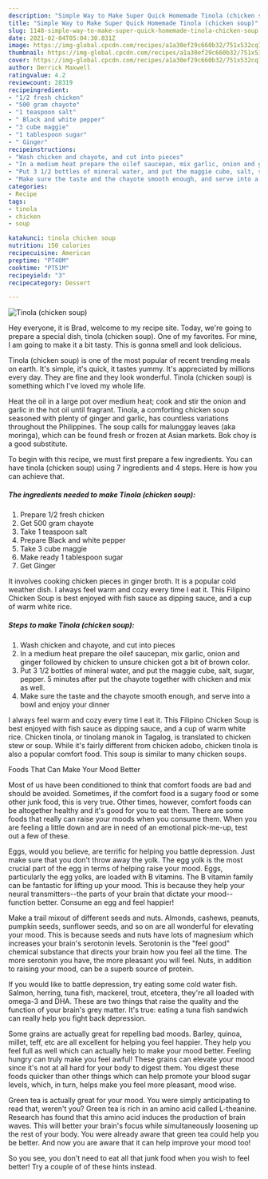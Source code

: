 ```yaml
---
description: "Simple Way to Make Super Quick Homemade Tinola (chicken soup)"
title: "Simple Way to Make Super Quick Homemade Tinola (chicken soup)"
slug: 1148-simple-way-to-make-super-quick-homemade-tinola-chicken-soup
date: 2021-02-04T05:04:30.831Z
image: https://img-global.cpcdn.com/recipes/a1a30ef29c660b32/751x532cq70/tinola-chicken-soup-recipe-main-photo.jpg
thumbnail: https://img-global.cpcdn.com/recipes/a1a30ef29c660b32/751x532cq70/tinola-chicken-soup-recipe-main-photo.jpg
cover: https://img-global.cpcdn.com/recipes/a1a30ef29c660b32/751x532cq70/tinola-chicken-soup-recipe-main-photo.jpg
author: Derrick Maxwell
ratingvalue: 4.2
reviewcount: 28319
recipeingredient:
- "1/2 fresh chicken"
- "500 gram chayote"
- "1 teaspoon salt"
- " Black and white pepper"
- "3 cube maggie"
- "1 tablespoon sugar"
- " Ginger"
recipeinstructions:
- "Wash chicken and chayote, and cut into pieces"
- "In a medium heat prepare the oilef saucepan, mix garlic, onion and ginger followed by chicken to unsure chicken got a bit of brown color."
- "Put 3 1/2 bottles of mineral water, and put the maggie cube, salt, sugar, pepper. 5 minutes after put the chayote together with chicken and mix as well."
- "Make sure the taste and the chayote smooth enough, and serve into a bowl and enjoy your dinner"
categories:
- Recipe
tags:
- tinola
- chicken
- soup

katakunci: tinola chicken soup 
nutrition: 150 calories
recipecuisine: American
preptime: "PT40M"
cooktime: "PT51M"
recipeyield: "3"
recipecategory: Dessert

---
```



![Tinola (chicken soup)](https://img-global.cpcdn.com/recipes/a1a30ef29c660b32/751x532cq70/tinola-chicken-soup-recipe-main-photo.jpg)

Hey everyone, it is Brad, welcome to my recipe site. Today, we're going to prepare a special dish, tinola (chicken soup). One of my favorites. For mine, I am going to make it a bit tasty. This is gonna smell and look delicious.

Tinola (chicken soup) is one of the most popular of recent trending meals on earth. It's simple, it's quick, it tastes yummy. It's appreciated by millions every day. They are fine and they look wonderful. Tinola (chicken soup) is something which I've loved my whole life.

Heat the oil in a large pot over medium heat; cook and stir the onion and garlic in the hot oil until fragrant. Tinola, a comforting chicken soup seasoned with plenty of ginger and garlic, has countless variations throughout the Philippines. The soup calls for malunggay leaves (aka moringa), which can be found fresh or frozen at Asian markets. Bok choy is a good substitute.


To begin with this recipe, we must first prepare a few ingredients. You can have tinola (chicken soup) using 7 ingredients and 4 steps. Here is how you can achieve that.

<!--inarticleads1-->

##### The ingredients needed to make Tinola (chicken soup):

1. Prepare 1/2 fresh chicken
1. Get 500 gram chayote
1. Take 1 teaspoon salt
1. Prepare  Black and white pepper
1. Take 3 cube maggie
1. Make ready 1 tablespoon sugar
1. Get  Ginger


It involves cooking chicken pieces in ginger broth. It is a popular cold weather dish. I always feel warm and cozy every time I eat it. This Filipino Chicken Soup is best enjoyed with fish sauce as dipping sauce, and a cup of warm white rice. 

<!--inarticleads2-->

##### Steps to make Tinola (chicken soup):

1. Wash chicken and chayote, and cut into pieces
1. In a medium heat prepare the oilef saucepan, mix garlic, onion and ginger followed by chicken to unsure chicken got a bit of brown color.
1. Put 3 1/2 bottles of mineral water, and put the maggie cube, salt, sugar, pepper. 5 minutes after put the chayote together with chicken and mix as well.
1. Make sure the taste and the chayote smooth enough, and serve into a bowl and enjoy your dinner


I always feel warm and cozy every time I eat it. This Filipino Chicken Soup is best enjoyed with fish sauce as dipping sauce, and a cup of warm white rice. Chicken tinola, or tinolang manok in Tagalog, is translated to chicken stew or soup. While it&#39;s fairly different from chicken adobo, chicken tinola is also a popular comfort food. This soup is similar to many chicken soups. 

Foods That Can Make Your Mood Better


Most of us have been conditioned to think that comfort foods are bad and should be avoided. Sometimes, if the comfort food is a sugary food or some other junk food, this is very true. Other times, however, comfort foods can be altogether healthy and it's good for you to eat them. There are some foods that really can raise your moods when you consume them. When you are feeling a little down and are in need of an emotional pick-me-up, test out a few of these.

Eggs, would you believe, are terrific for helping you battle depression. Just make sure that you don't throw away the yolk. The egg yolk is the most crucial part of the egg in terms of helping raise your mood. Eggs, particularly the egg yolks, are loaded with B vitamins. The B vitamin family can be fantastic for lifting up your mood. This is because they help your neural transmitters--the parts of your brain that dictate your mood--function better. Consume an egg and feel happier!

Make a trail mixout of different seeds and nuts. Almonds, cashews, peanuts, pumpkin seeds, sunflower seeds, and so on are all wonderful for elevating your mood. This is because seeds and nuts have lots of magnesium which increases your brain's serotonin levels. Serotonin is the "feel good" chemical substance that directs your brain how you feel all the time. The more serotonin you have, the more pleasant you will feel. Nuts, in addition to raising your mood, can be a superb source of protein.

If you would like to battle depression, try eating some cold water fish. Salmon, herring, tuna fish, mackerel, trout, etcetera, they're all loaded with omega-3 and DHA. These are two things that raise the quality and the function of your brain's grey matter. It's true: eating a tuna fish sandwich can really help you fight back depression. 

Some grains are actually great for repelling bad moods. Barley, quinoa, millet, teff, etc are all excellent for helping you feel happier. They help you feel full as well which can actually help to make your mood better. Feeling hungry can truly make you feel awful! These grains can elevate your mood since it's not at all hard for your body to digest them. You digest these foods quicker than other things which can help promote your blood sugar levels, which, in turn, helps make you feel more pleasant, mood wise.

Green tea is actually great for your mood. You were simply anticipating to read that, weren't you? Green tea is rich in an amino acid called L-theanine. Research has found that this amino acid induces the production of brain waves. This will better your brain's focus while simultaneously loosening up the rest of your body. You were already aware that green tea could help you be better. And now you are aware that it can help improve your mood too!

So you see, you don't need to eat all that junk food when you wish to feel better! Try  a  couple of  of  these  hints  instead.


